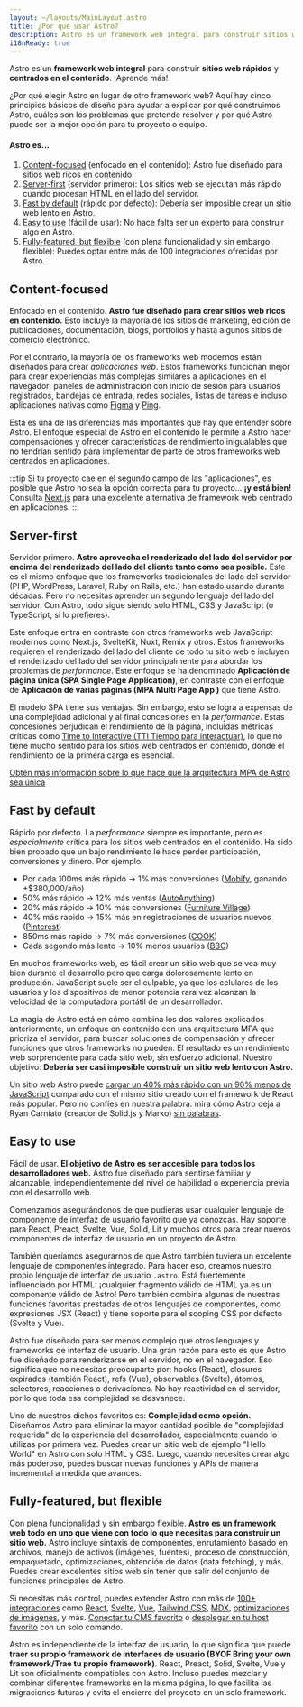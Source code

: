 ```yaml
---
layout: ~/layouts/MainLayout.astro
title: ¿Por qué usar Astro?
description: Astro es un framework web integral para construir sitios web rápidos y centrados en el contenido. ¡Aprende más!
i18nReady: true
---
```


Astro es un **framework web integral** para construir **sitios web rápidos** y **centrados en el contenido**. ¡Aprende más!

¿Por qué elegir Astro en lugar de otro framework web? Aquí hay cinco principios básicos de diseño para ayudar a explicar por qué construimos Astro, cuáles son los problemas que pretende resolver y por qué Astro puede ser la mejor opción para tu proyecto o equipo.

#### Astro es...

1. [Content-focused](#content-focused) (enfocado en el contenido): Astro fue diseñado para sitios web ricos en contenido.
2. [Server-first](#server-first) (servidor primero): Los sitios web se ejecutan más rápido cuando procesan HTML en el lado del servidor.
3. [Fast by default](#fast-by-default) (rápido por defecto): Debería ser imposible crear un sitio web lento en Astro.
4. [Easy to use](#easy-to-use) (fácil de usar): No hace falta ser un experto para construir algo en Astro.
5. [Fully-featured, but flexible](#fully-featured-but-flexible) (con plena funcionalidad y sin embargo flexible): Puedes optar entre más de 100 integraciones ofrecidas por Astro.

## Content-focused

Enfocado en el contenido. **Astro fue diseñado para crear sitios web ricos en contenido.** Esto incluye la mayoría de los sitios de marketing, edición de publicaciones, documentación, blogs, portfolios y hasta algunos sitios de comercio electrónico.

Por el contrario, la mayoría de los frameworks web modernos están diseñados para crear *aplicaciones web*. Estos frameworks funcionan mejor para crear experiencias más complejas similares a aplicaciones en el navegador: paneles de administración con inicio de sesión para usuarios registrados, bandejas de entrada, redes sociales, listas de tareas e incluso aplicaciones nativas como [Figma](https://figma.com/) y [Ping](https://ping.gg/).

Esta es una de las diferencias más importantes que hay que entender sobre Astro. El enfoque especial de Astro en el contenido le permite a Astro hacer compensaciones y ofrecer características de rendimiento inigualables que no tendrían sentido para implementar de parte de otros frameworks web centrados en aplicaciones.

:::tip
Si tu proyecto cae en el segundo campo de las "aplicaciones", es posible que Astro no sea la opción correcta para tu proyecto... **¡y está bien!** Consulta [Next.js](https://nextjs.org/) para una excelente alternativa de framework web centrado en aplicaciones.
:::

## Server-first

Servidor primero. **Astro aprovecha el renderizado del lado del servidor por encima del renderizado del lado del cliente tanto como sea posible.** Este es el mismo enfoque que los frameworks tradicionales del lado del servidor (PHP, WordPress, Laravel, Ruby on Rails, etc.) han estado usando durante décadas. Pero no necesitas aprender un segundo lenguaje del lado del servidor. Con Astro, todo sigue siendo solo HTML, CSS y JavaScript (o TypeScript, si lo prefieres).

Este enfoque entra en contraste con otros frameworks web JavaScript modernos como Next.js, SvelteKit, Nuxt, Remix y otros. Estos frameworks requieren el renderizado del lado del cliente de todo tu sitio web e incluyen el renderizado del lado del servidor principalmente para abordar los problemas de _performance_. Este enfoque se ha denominado **Aplicación de página única (SPA Single Page Application)**, en contraste con el enfoque de **Aplicación de varias páginas (MPA Multi Page App )** que tiene Astro.

El modelo SPA tiene sus ventajas. Sin embargo, esto se logra a expensas de una complejidad adicional y al final concesiones en la *performance*. Estas concesiones perjudican el rendimiento de la página, incluidas métricas críticas como [Time to Interactive (TTI Tiempo para interactuar)](https://web.dev/interactive/), lo que no tiene mucho sentido para los sitios web centrados en contenido, donde el rendimiento de la primera carga es esencial.

[Obtén más información sobre lo que hace que la arquitectura MPA de Astro sea única](/es/concepts/mpa-vs-spa/)


## Fast by default

Rápido por defecto. La *performance* siempre es importante, pero es *especialmente* crítica para los sitios web centrados en el contenido. Ha sido bien probado que un bajo rendimiento le hace perder participación, conversiones y dinero. Por ejemplo:

- Por cada 100ms más rápido → 1% más conversiones ([Mobify](https://web.dev/why-speed-matters/), ganando +$380,000/año)
- 50% más rápido → 12% más ventas ([AutoAnything](https://www.digitalcommerce360.com/2010/08/19/web-accelerator-revs-conversion-and-sales-autoanything/))
- 20% más rápido → 10% más conversiones ([Furniture Village](https://www.thinkwithgoogle.com/intl/en-gb/marketing-strategies/app-and-mobile/furniture-village-and-greenlight-slash-page-load-times-boosting-user-experience/))
- 40% más rapido → 15% más en registraciones de usuarios nuevos ([Pinterest](https://medium.com/pinterest-engineering/driving-user-growth-with-performance-improvements-cfc50dafadd7))
- 850ms más rapido → 7% más conversiones ([COOK](https://web.dev/why-speed-matters/))
- Cada segondo más lento → 10% menos usuarios ([BBC](https://www.creativebloq.com/features/how-the-bbc-builds-websites-that-scale))

En muchos frameworks web, es fácil crear un sitio web que se vea muy bien durante el desarrollo pero que carga dolorosamente lento en producción. JavaScript suele ser el culpable, ya que los celulares de los usuarios y los dispositivos de menor potencia rara vez alcanzan la velocidad de la computadora portátil de un desarrollador.

La magia de Astro está en cómo combina los dos valores explicados anteriormente, un enfoque en contenido con una arquitectura MPA que prioriza el servidor, para buscar soluciones de compensación y ofrecer funciones que otros frameworks no pueden. El resultado es un rendimiento web sorprendente para cada sitio web, sin esfuerzo adicional. Nuestro objetivo: **Debería ser casi imposible construir un sitio web lento con Astro.**

Un sitio web Astro puede [cargar un 40% más rápido con un 90% menos de JavaScript](https://twitter.com/t3dotgg/status/1437195415439360003) comparado con el mismo sitio creado con el framework de React más popular. Pero no confíes en nuestra palabra: mira cómo Astro deja a Ryan Carniato (creador de Solid.js y Marko) [sin palabras](https://youtu.be/2ZEMb_H-LYE?t=8163).

## Easy to use

Fácil de usar. **El objetivo de Astro es ser accesible para todos los desarrolladores web.** Astro fue diseñado para sentirse familiar y alcanzable, independientemente del nivel de habilidad o experiencia previa con el desarrollo web.

Comenzamos asegurándonos de que pudieras usar cualquier lenguaje de componente de interfaz de usuario favorito que ya conozcas. Hay soporte para React, Preact, Svelte, Vue, Solid, Lit y ​​muchos otros para crear nuevos componentes de interfaz de usuario en un proyecto de Astro.

También queríamos asegurarnos de que Astro también tuviera un excelente lenguaje de componentes integrado. Para hacer eso, creamos nuestro propio lenguaje de interfaz de usuario `.astro`. Está fuertemente influenciado por HTML: ¡cualquier fragmento válido de HTML ya es un componente válido de Astro! Pero también combina algunas de nuestras funciones favoritas prestadas de otros lenguajes de componentes, como expresiones JSX (React) y tiene soporte para el scoping CSS por defecto (Svelte y Vue).

Astro fue diseñado para ser menos complejo que otros lenguajes y frameworks de interfaz de usuario. Una gran razón para esto es que Astro fue diseñado para renderizarse en el servidor, no en el navegador. Eso significa que no necesitas preocuparte por: hooks (React), closures expirados (también React), refs (Vue), observables (Svelte), átomos, selectores, reacciones o derivaciones. No hay reactividad en el servidor, por lo que toda esa complejidad se desvanece.

Uno de nuestros dichos favoritos es: **Complejidad como opción.** Diseñamos Astro para eliminar la mayor cantidad posible de "complejidad requerida" de la experiencia del desarrollador, especialmente cuando lo utilizas por primera vez. Puedes crear un sitio web de ejemplo "Hello World" en Astro con solo HTML y CSS. Luego, cuando necesites crear algo más poderoso, puedes buscar nuevas funciones y APIs de manera incremental a medida que avances.

## Fully-featured, but flexible

Con plena funcionalidad y sin embargo flexible. **Astro es un framework web todo en uno que viene con todo lo que necesitas para construir un sitio web.** Astro incluye sintaxis de componentes, enrutamiento basado en archivos, manejo de activos (imágenes, fuentes), proceso de construcción, empaquetado, optimizaciones, obtención de datos (data fetching), y más. Puedes crear excelentes sitios web sin tener que salir del conjunto de funciones principales de Astro.

Si necesitas más control, puedes extender Astro con más de [100+ integraciones](https://astro.build/integrations/) como [React](https://www.npmjs.com/package/@astrojs/react), [Svelte](https://www.npmjs.com/package/@astrojs/svelte), [Vue](https://www.npmjs.com/package/@astrojs/vue), [Tailwind CSS](https://www.npmjs.com/package/@astrojs/tailwind), [MDX](https://www.npmjs.com/package/@astrojs/mdx), [optimizaciones de imágenes](https://www.npmjs.com/package/@astrojs/images), y más. [Conectar tu CMS favorito](https://astro.build/integrations/) o [desplegar en tu host favorito](/en/guides/deploy/) con un solo comando.

Astro es independiente de la interfaz de usuario, lo que significa que puede **traer su propio framework de interfaces de usuario (BYOF Bring your own framework/Trae tu propio framework)**. React, Preact, Solid, Svelte, Vue y Lit son oficialmente compatibles con Astro. Incluso puedes mezclar y combinar diferentes frameworks en la misma página, lo que facilita las migraciones futuras y evita el encierre del proyecto en un solo framework.

